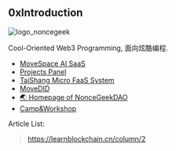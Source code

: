 ## 0xIntroduction

<!--

**Here are some ideas to get you started:**

🙋‍♀️ A short introduction - what is your organization all about?
🌈 Contribution guidelines - how can the community get involved?
👩‍💻 Useful resources - where can the community find your docs? Is there anything else the community should know?
🍿 Fun facts - what does your team eat for breakfast?
🧙 Remember, you can do mighty things with the power of [Markdown](https://docs.github.com/github/writing-on-github/getting-started-with-writing-and-formatting-on-github/basic-writing-and-formatting-syntax)
-->

![logo_noncegeek](https://user-images.githubusercontent.com/12784118/200440329-66ad4ddc-9997-4018-8607-e78063b3c951.png)


Cool-Oriented Web3 Programming, 面向炫酷编程.

- [MoveSpace AI SaaS](http://movvespace.xyz)
- [Projects Panel](https://projects.noncegeek.com/)
- [TaiShang Micro FaaS System](https://faas.noncegeek.com/)
- [MoveDID](https://movedid.build)
- [🌏 Homepage of NonceGeekDAO](https://noncegeek.com)
- [Camp&Workshop](https://github.com/WeLightProject/Web3-dApp-Camp/discussions)


Article List:

> https://learnblockchain.cn/column/2


